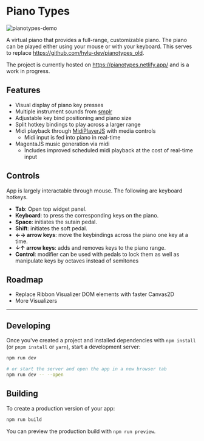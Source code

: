 # Piano Types

![pianotypes-demo](https://github.com/hylu-dev/pianotypes/blob/master/pianotypes-demo.gif)

A virtual piano that provides a full-range, customizable piano. The piano can be played either using your mouse or with your keyboard.
This serves to replace <https://github.com/hylu-dev/pianotypes_old>.

The project is currently hosted on <https://pianotypes.netlify.app/> and is a work in progress.

## Features

- Visual display of piano key presses
- Multiple instrument sounds from [smplr](https://github.com/danigb/smplr)
- Adjustable key bind positioning and piano size
- Split hotkey bindings to play across a larger range
- Midi playback through [MidiPlayerJS](https://github.com/grimmdude/MidiPlayerJS) with media controls
  - Midi input is fed into piano in real-time
- MagentaJS music generation via midi
  - Includes improved scheduled midi playback at the cost of real-time input

## Controls

App is largely interactable through mouse. The following are keyboard hotkeys.

- **Tab**: Open top widget panel.
- **Keyboard**: to press the corresponding keys on the piano.
- **Space**: initiates the sutain pedal.
- **Shift**: initiates the soft pedal.
- **←→ arrow keys**: move the keybindings across the piano one key at a time.
- **↓↑ arrow keys**: adds and removes keys to the piano range.
- **Control**: modifier can be used with pedals to lock them as well as manipulate keys by octaves instead of semitones

## Roadmap

- Replace Ribbon Visualizer DOM elements with faster Canvas2D
- More Visualizers

---

## Developing

Once you've created a project and installed dependencies with `npm install` (or `pnpm install` or `yarn`), start a development server:

```bash
npm run dev

# or start the server and open the app in a new browser tab
npm run dev -- --open
```

## Building

To create a production version of your app:

```bash
npm run build
```

You can preview the production build with `npm run preview`.
